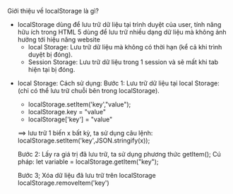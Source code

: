 Giới thiệu về localStorage là gì?

- localStorage dùng để lưu trữ dữ liệu tại trình duyệt của user, tính năng hữu ích trong HTML 5 dùng để lưu trữ nhiều dạng dữ liệu mà không ảnh hưởng tới hiệu năng website
  - local Storage: Lưu trữ dữ liệu mà không có thời hạn (kể cả khi trình duyệt bị đóng).
  - Session Storage: Lưu trữ dữ liệu trong 1 session và sẽ mất khi tab hiện tại bị đóng.

* local Storage: Cách sử dụng:
  Bước 1: Lưu trữ dữ liệu tại local Storage: (chỉ có thể lưu trữ chuỗi bên trong localStorage).

  - localStorage.setItem('key',"value");
  - localStorage.key = "value"
  - localStorage['key'] = "value"

  ==> lưu trữ 1 biến x bất kỳ, ta sử dụng câu lệnh:
  localStorage.setItem('key',JSON.stringify(x));

  Bước 2: Lấy ra giá trị đã lưu trữ, ta sử dụng phương thức getItem();
  Cú pháp:
  let variable = localStorage.getItem("key");

  Bước 3; Xóa dữ liệu đã lưu trữ trên localStorage
  localStorage.removeItem('key')
